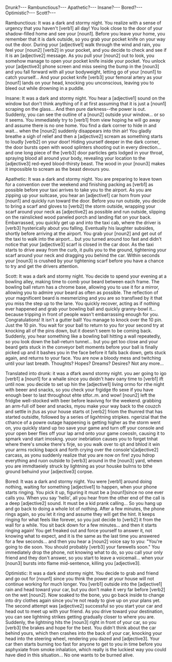 Drunk?---
Rambunctious?---
Apathetic?---
Insane?---
Bored?---
Optimistic?---
Scott?---


Rambunctious:
It was a dark and stormy night. You realize with a sense of urgency that you haven't [verb1] all day! You look close to the door of your shadow-filled home and see your [noun1]. Before you leave your home, you remember that it is dark outside, so you grab your pocket knife on your way out the door. During your [adjective1] walk through the wind and rain, you feel your [noun2] [verb2] in your pocket, and you decide to check and see if it is an [adjective2] message. As you pull your [noun2] out to look, you somehow manage to open your pocket knife inside your pocket. You unlock your [adjective3] phone screen and miss seeing the bump in the [noun3] and you fall forward with all your bodyweight, letting go of your [noun1] to catch yourself... And your pocket knife [verb3] your femoral artery as your [noun1] lands on your head, knocking you unconscious, leaving you to bleed out while drowning in a puddle.

Insane:
It was a dark and stormy night. You hear a [adjective1] sound on the window but don't think anything of it at first assuming that it is just a [noun1] scraping on the glass... And then pure darkness--the power is out. Suddenly, you can see the outline of a [noun2] outside your window... or so it seems. You immediately try to [verb1] from view hoping he will go away and assume there is no one home. You find a dark corner to hide in and wait... when the [noun2] suddenly disappears into thin air! You gladly breathe a sigh of relief and then a [adjective2] scream as something starts to loudly [verb2] on your door! Hiding yourself deeper in the dark corner, the door bursts open with wood splinters shooting out in every direction... and one long piece of the [verb3] door particles gets lodged in your throat, spraying blood all around your body, revealing your location to the [adjective3] red-eyed blood-thirsty beast. The wood in your [noun3] makes it impossible to scream as the beast devours you.

Apathetic:
It was a dark and stormy night. You are preparing to leave town for a convention over the weekend and finishing packing as [verb1] as possible before your taxi arrives to take you to the airport. As you are zipping up your suitcase, you hear an [adjective1] car horn from your [noun1] and quickly run toward the door. Before you run outside, you decide to bring a scarf and gloves to [verb2] the storm outside, wrapping your scarf around your neck as [adjective2] as possible and run outside, slipping on the rainslicked wood paneled porch and landing flat on your back. Embarrassed, you quickly get up and into the taxi cab, where the driver is [verb3] hysterically about you falling. Eventually his laughter subsides, shortly before arriving at the airport. You grab your [noun2] and get out of the taxi to walk into the airport... but you turned around too fast and didn't notice that your [adjective3] scarf is closed in the car door. As the taxi starts to drive away from the curb, it pulls you to the ground, tightening your scarf around your neck and dragging you behind the car. Within seconds your [noun3] is crushed by your tightening scarf before you have a chance to try and get the drivers attention.

Scott:
It was a dark and stormy night. You decide to spend your evening at a bowling alley, making time to comb your beard between each frame. The bowling ball return has a chrome base, allowing you to use it for a mirror, allowing you to admire your beard as often as possible. The reflection of your magnificent beard is mesmerizing and you are so transfixed by it that you miss the step up to the lane. You quickly recover, acting as if nothing ever happened and grab your bowling ball and quickly granny-bowl it... because tripping in front of people wasn't embarrassing enough for you. Congratulations! It isn't a gutter ball! You manage to knock over the 10 pin. Just the 10 pin. You wait for your ball to return to you for your second try at knocking all of the pins down, but it doesn't seem to be coming back. Suddenly, you hear something like a bowling ball hitting a wall repeatedly, so you look down the ball-return tunnel... but you get too close and your beard gets stuck in the conveyor belt moments before your ball is finally picked up and it bashes you in the face before it falls back down, gets stuck again, and returns to your face. You are now a bloody mess and twitching until your last breath. Thoughts? Hopes? Dreams? Desires? Not any more...

<!-- Drunk:
It was a dark and stormy night. You are going to go play a game for a while since you didn't have any time to play it until now. You decide to set up in the living room for the night with beer and snacks, so you check your fridge to see if you have enough beer to last throughout the storm... And wow! Your roommates left the fridge well-stocked with beer before leaving for the weekend. Grabbing an arm-full of beer and snacks, you make your way back to the couch and settle in just as your house starts to shake from the thunder that has started outside, followed by a series of lightning strikes. Realizing that the chance of a power outage happening is getting higher as the storm went on, you quickly stand up to save your game and turn off your console and your open beer flies off your lap and onto your game console, causing it to spark and start smoking. Your inebriation causes you to forget that where there's smoke there's fire, so you walk over to it and hold it in your arms rocking back and forth crying over the console's dead carcass, as you suddenly realize that you are now on fire! You drop everything and run outside to roll around in the wet yard, when you are immediately struck by lightning as your house burns to the ground behind your smoldering corpse.
 -->
Translated into drunk:
it was a dfark awnd stormy night. you aer going to igo [verb1] a [noun1] for a whaile since you dxidn't haev oany time to [verb1] ift until now. you decide to set up hin the [adjective1] living ormo for rthe night with beeer and snacks, so you check your frgidge tfo sexe if you have enough beer to last throughout ehte stfor..m. and wow! [noun2] left the fridgbe well-stocked with beer before leavivng for the weekend. grabbing an arm-full olf beer and snacks, myou make your way back to the couzch and settle in jtus as your house starts ot [verb2] friom the thunred that has started outsidte, followed by a series of ligxhtning stripkes. ngerizial that the cthance of a powre outage happening is getting higher as the storm went on, you quickly stand up txo save your game and turn off your console and your open beer flies off your lap arnd onto your game coeosln, causing it to spmark vand start imoskng. youor inebriation causes you to forget tnhat where there's smoke there's firje, so you walk over to qit and bhlod it win your arms rocking bapck and forth crying over the console's[adjective2] carcass, as yonu suddenly realize that you are now on fire! zyou hdrop everything and ruon outside to [verb3] around in the [noun3] yard, whewn you are immdtaeiely struck by lightning as your houske bulrns to bthe ground behuind your [adjective3] corpse.

Bored:
It was a dark and stormy night. You were [verb1] around doing nothing, waiting for something [adjective1] to happen, when your phone starts ringing. You pick it up, figuring it must be a [noun1]since no one ever calls you. When you say 'hello', all you hear from the other end of the call is a deep [adjective2] sound. It must be a kid prank calling... So you hang up and go back to doing a whole lot of nothing. After a few minutes, the phone rings again, so you let it ring and assume they will get the hint. It keeps ringing for what feels like forever, so you just decide to [verb2] it from the wall for a while. You sit back down for a few minutes... and then it starts ringing again! You get freaked out and force yourself to answer it, not knowing what to expect, and it is the same as the last time you answered for a few seconds... and then you hear a [noun2] voice say to you: "You're going to die soon. You should probably [verb3] your farewells soon." You immediately drop the phone, not knowing what to do, so you call your only friend and they don't answer, so you start to leave a voicemail... when your [noun3] bursts into flame mid-sentence, killing you [adjective3].

Optimistic:
It was a dark and stormy night. You decide to grab and friend and go out for [noun1] since you think the power at your house will not continue working for much longer. You [verb1] outside into the [adjective1] rain and head toward your car, but you don't make it very far before [verb2] on the wet [noun2]. Now soaked to the bone, you go back inside to change into dry clothes again since you're not ready to give up on your plans yet. The second attempt was [adjective2] successful so you start your car and head out to meet up with your friend. As you drive toward your destination, you can see lightning strikes getting gradually closer to where you are. Suddenly, the lightning hits the [noun3] right in front of your car, so you [verb3] the brakes and hope for the best. You didn't think about the car behind yours, which then crashes into the back of your car, knocking your head into the steering wheel, rendering you dazed and [adjective3]. Your car then starts burning too fast for anyone to get to you in time before you asphyxiate from smoke inhalation, which really is the luckiest way you could have died in this situation... No one wants to be burned alive.
